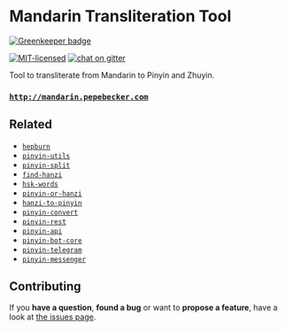 # Mandarin Transliteration Tool

[![Greenkeeper badge](https://badges.greenkeeper.io/pepebecker/mandarin.svg)](https://greenkeeper.io/)

[![MIT-licensed](https://img.shields.io/github/license/pepebecker/mandarin.svg)](https://opensource.org/licenses/MIT)
[![chat on gitter](https://badges.gitter.im/pepebecker.svg)](https://gitter.im/pepebecker)

Tool to transliterate from Mandarin to Pinyin and Zhuyin.

### [`http://mandarin.pepebecker.com`](http://mandarin.pepebecker.com)

## Related

- [`hepburn`](https://github.com/pepebecker/hepburn)
- [`pinyin-utils`](https://github.com/pepebecker/pinyin-utils)
- [`pinyin-split`](https://github.com/pepebecker/pinyin-split)
- [`find-hanzi`](https://github.com/pepebecker/find-hanzi)
- [`hsk-words`](https://github.com/pepebecker/hsk-words)
- [`pinyin-or-hanzi`](https://github.com/pepebecker/pinyin-or-hanzi)
- [`hanzi-to-pinyin`](https://github.com/pepebecker/hanzi-to-pinyin)
- [`pinyin-convert`](https://github.com/pepebecker/pinyin-convert)
- [`pinyin-rest`](https://github.com/pepebecker/pinyin-rest)
- [`pinyin-api`](https://github.com/pepebecker/pinyin-api)
- [`pinyin-bot-core`](https://github.com/pepebecker/pinyin-bot-core)
- [`pinyin-telegram`](https://github.com/pepebecker/pinyin-telegram)
- [`pinyin-messenger`](https://github.com/pepebecker/pinyin-messenger)

## Contributing

If you **have a question**, **found a bug** or want to **propose a feature**, have a look at [the issues page](https://github.com/pepebecker/mandarin/issues).
